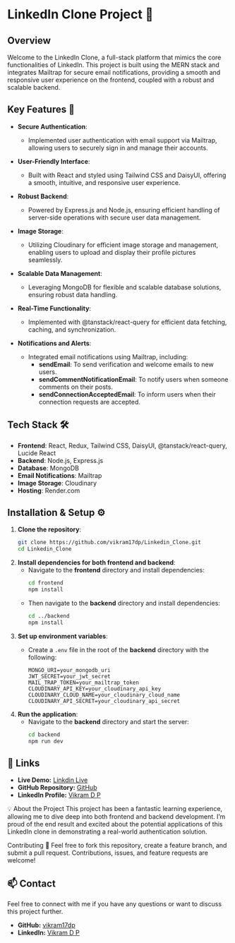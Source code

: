 # LinkedIn Clone Project 🚀

## Overview
Welcome to the LinkedIn Clone, a full-stack platform that mimics the core functionalities of LinkedIn. This project is built using the MERN stack and integrates Mailtrap for secure email notifications, providing a smooth and responsive user experience on the frontend, coupled with a robust and scalable backend.

## Key Features 🔑

- **Secure Authentication**:
  - Implemented user authentication with email support via Mailtrap, allowing users to securely sign in and manage their accounts.

- **User-Friendly Interface**:
  - Built with React and styled using Tailwind CSS and DaisyUI, offering a smooth, intuitive, and responsive user experience.

- **Robust Backend**:
  - Powered by Express.js and Node.js, ensuring efficient handling of server-side operations with secure user data management.

- **Image Storage**:
  - Utilizing Cloudinary for efficient image storage and management, enabling users to upload and display their profile pictures seamlessly.

- **Scalable Data Management**:
  - Leveraging MongoDB for flexible and scalable database solutions, ensuring robust data handling.

- **Real-Time Functionality**:
  - Implemented with @tanstack/react-query for efficient data fetching, caching, and synchronization.

- **Notifications and Alerts**:
  - Integrated email notifications using Mailtrap, including:
    - **sendEmail**: To send verification and welcome emails to new users.
    - **sendCommentNotificationEmail**: To notify users when someone comments on their posts.
    - **sendConnectionAcceptedEmail**: To inform users when their connection requests are accepted.

## Tech Stack 🛠️

- **Frontend**: React, Redux, Tailwind CSS, DaisyUI, @tanstack/react-query, Lucide React
- **Backend**: Node.js, Express.js
- **Database**: MongoDB
- **Email Notifications**: Mailtrap
- **Image Storage**: Cloudinary
- **Hosting**: Render.com

## Installation & Setup ⚙️

1. **Clone the repository**:
   ```bash
   git clone https://github.com/vikram17dp/Linkedin_Clone.git
   cd Linkedin_Clone
2. **Install dependencies for both frontend and backend**:
   - Navigate to the **frontend** directory and install dependencies:
     ```bash
     cd frontend
     npm install
     ```
   - Then navigate to the **backend** directory and install dependencies:
     ```bash
     cd ../backend
     npm install
     ```
3. **Set up environment variables**:
   - Create a `.env` file in the root of the **backend** directory with the following:

     ```env
     MONGO_URI=your_mongodb_uri
     JWT_SECRET=your_jwt_secret
     MAIL_TRAP_TOKEN=your_mailtrap_token
     CLOUDINARY_API_KEY=your_cloudinary_api_key
     CLOUDINARY_CLOUD_NAME=your_cloudinary_cloud_name
     CLOUDINARY_API_SECRET=your_cloudinary_api_secret
     ```
4. **Run the application**:
   - Navigate to the **backend** directory and start the server:
     ```bash
     cd backend
     npm run dev
     ```
## 🔗 Links

- **Live Demo:** [Linkdin Live](https://linkedin-clone-2.onrender.com/login)
- **GitHub Repository:** [GitHub](https://github.com/vikram17dp/Linkedin_Clone.git)
- **LinkedIn Profile:** [Vikram D P](https://www.linkedin.com/in/vikram-d-p-20053127b/)

💡 About the Project
This project has been a fantastic learning experience, allowing me to dive deep into both frontend and backend development. I’m proud of the end result and excited about the potential applications of this LinkedIn clone in demonstrating a real-world authentication solution.

Contributing 🤝
Feel free to fork this repository, create a feature branch, and submit a pull request. Contributions, issues, and feature requests are welcome!

## 📫 Contact

Feel free to connect with me if you have any questions or want to discuss this project further.

- **GitHub:** [vikram17dp](https://github.com/vikram17dp)
- **LinkedIn:** [Vikram D P](https://www.linkedin.com/in/vikram-d-p-20053127b/)
